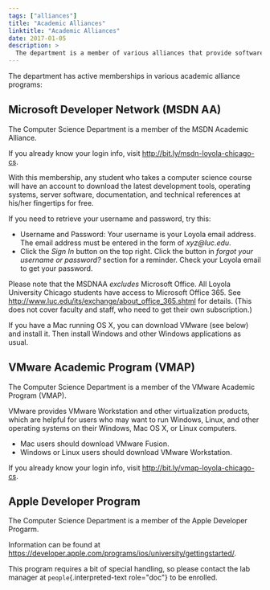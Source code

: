 ```yaml
---
tags: ["alliances"]
title: "Academic Alliances"
linktitle: "Academic Alliances"
date: 2017-01-05
description: >
  The department is a member of various alliances that provide software for student work, including Microsoft, Apple, and VMware. 
---
```


The department has active memberships in various academic alliance programs:

## Microsoft Developer Network (MSDN AA)

The Computer Science Department is a member of the MSDN Academic Alliance.

If you already know your login info, visit <http://bit.ly/msdn-loyola-chicago-cs>.

With this membership, any student who takes a computer science course will have an account to download the latest development tools, operating systems, server software, documentation, and technical references at his/her fingertips for free.

If you need to retrieve your username and password, try this:

-   Username and Password: Your username is your Loyola email address.
    The email address must be entered in the form of *xyz\@luc.edu*.
-   Click the *Sign In* button on the top right.
    Click the button in *forgot your username or password?* section for a reminder.
    Check your Loyola email to get your password.

Please note that the MSDNAA *excludes* Microsoft Office.
All Loyola University Chicago students have access to Microsoft Office 365.
See <http://www.luc.edu/its/exchange/about_office_365.shtml> for details.
(This does not cover faculty and staff, who need to get their own subscription.)

If you have a Mac running OS X, you can download VMware (see below) and install it.
Then install Windows and other Windows applications as usual.

## VMware Academic Program (VMAP)

The Computer Science Department is a member of the VMware Academic Program (VMAP).

VMware provides VMware Workstation and other virtualization products, which are helpful for users who may want to run Windows, Linux, and other operating systems on their Windows, Mac OS X, or Linux computers.

-   Mac users should download VMware Fusion.
-   Windows or Linux users should download VMware Workstation.

If you already know your login info, visit <http://bit.ly/vmap-loyola-chicago-cs>.


## Apple Developer Program

The Computer Science Department is a member of the Apple Developer Progarm.

Information can be found at <https://developer.apple.com/programs/ios/university/gettingstarted/>.

This program requires a bit of special handling, so please contact the lab manager at `people`{.interpreted-text role="doc"} to be enrolled.
